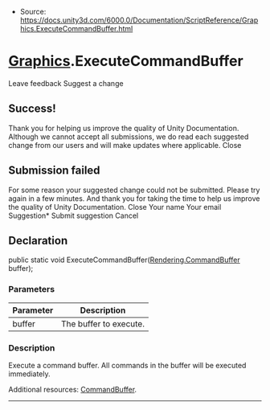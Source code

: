 * Source: https://docs.unity3d.com/6000.0/Documentation/ScriptReference/Graphics.ExecuteCommandBuffer.html

#  [Graphics](https://docs.unity3d.com/6000.0/Documentation/ScriptReference/Graphics.html).ExecuteCommandBuffer
Leave feedback
Suggest a change
## Success!
Thank you for helping us improve the quality of Unity Documentation. Although we cannot accept all submissions, we do read each suggested change from our users and will make updates where applicable.
Close
## Submission failed
For some reason your suggested change could not be submitted. Please <a>try again</a> in a few minutes. And thank you for taking the time to help us improve the quality of Unity Documentation.
Close
Your name Your email Suggestion* Submit suggestion
Cancel
## Declaration
public static void ExecuteCommandBuffer([Rendering.CommandBuffer](https://docs.unity3d.com/6000.0/Documentation/ScriptReference/Rendering.CommandBuffer.html) buffer); 
### Parameters
Parameter | Description  
---|---  
buffer | The buffer to execute.  
### Description
Execute a command buffer.
All commands in the buffer will be executed immediately.  
  
Additional resources: [CommandBuffer](https://docs.unity3d.com/6000.0/Documentation/ScriptReference/Rendering.CommandBuffer.html).
* * *
